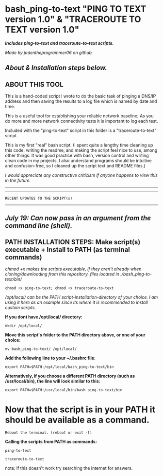 # bash_ping-to-text "PING TO TEXT version 1.0" & "TRACEROUTE TO TEXT version 1.0"
***Includes ping-to-text and traceroute-to-text scripts.***

*Made by jadentheprogrammer06 on github*
 
*About & Installation steps below.*
---------------------------------------------------
ABOUT THIS TOOL
---------------------------------------------------
This is a hand-coded script I wrote to do the basic task of
pinging a DNS/IP address and then saving the results to
a log file which is named by date and time.

This is a useful tool for establishing your reliable network baseline; As you do more and more network connectivity tests it is important to log each test.

Included with the "ping-to-text" script in this folder is a "traceroute-to-text" script.

This is my first "real" bash script. (I spent quite a lengthy time cleaning up this code, writing the readme, and making the script
feel nice to use, among other things. It was good practice with bash, version control and writing clean code in my projects. I also understand programs should be intuitive and confusion-free, so I cleaned up the script text and README files.)

*I would appreciate any constructive criticism if anyone happens to view this in the future.*

---------------------------------------------------
----------------------------------------------------
	RECENT UPDATES TO THE SCRIPT(s)
----------------------------------------------------
*July 19: Can now pass in an argument from the command line (shell).*
----------------------------------------------------
PATH INSTALLATION STEPS:  Make script(s) executable + Install to PATH (as terminal commands)
----------------------------------------------------
*chmod +x makes the scripts executable, if they aren't already when cloning/downloading from this repository.*
*files located in ./bash_ping-to-text/bin/*

	chmod +x ping-to-text; chmod +x traceroute-to-text

*/opt/local/ can be the PATH script-installation-directory of your choice. I am using it here as an example since its where it is recommended to install custom scripts.*


**If you dont have /opt/local/ directory:**

	mkdir /opt/local/


**Move this script's folder to the PATH directory above, or one of your choice:**

	mv bash_ping-to-text/ /opt/local/


**Add the following line to your ~/.bashrc file:**

	export PATH=$PATH:/opt/local/bash_ping-to-text/bin

**Alternatively, if you choose a different PATH directory (such as /usr/local/bin), the line will look similar to this:**

	export PATH=$PATH:/usr/local/bin/bash_ping-to-text/bin

# Now that the script is in your PATH it should be available as a command.
	Reboot the terminal. (reboot or exit -f)

**Calling the scripts from PATH as commands:**

	ping-to-text

	traceroute-to-text

note: If this doesn't work try searching the internet for answers.
